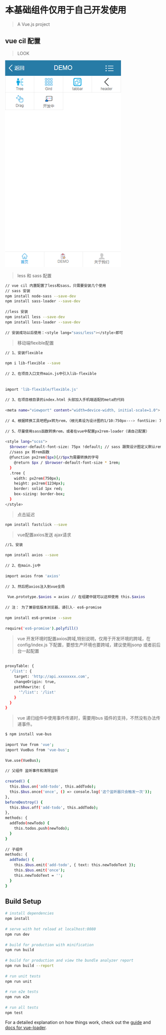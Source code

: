 # 本基础组件仅用于自己开发使用

> A Vue.js project
## vue cil 配置
> LOOK

![Image text](./static/demo.png)

> less 和 sass 配置

``` bash
// vue cil 内置配置了less和sass，只需要安装几个使用
// sass 安装
npm install node-sass --save-dev
npm install sass-loader --save-dev

//less 安装
npm install less --save-dev
npm install less-loader --save-dev

// 安装成功以后使用：<style lang="sass/less"></style>即可
```

> 移动端flexible配置

``` bash
// 1、安装flexible

npm i lib-flexible --save

// 2、在项目入口文件main.js中引入lib-flexible


import 'lib-flexible/flexible.js'

// 3、在项目根目录的index.html 头部加入手机端适配的meta的代码

<meta name="viewport" content="width=device-width, initial-scale=1.0">

// 4、根据转换工具吧把px转为rem，（根元素设为设计图的1/10:750px---> fontSize: 75）

// 5、尽量使用sass函数转换rem，或者在vue中配置px2rem-loader（请自己配置）

<style lang="scss">
  $browser-default-font-size: 75px !default; // sass 跟聚设计图定义默认rem更元素，设计图的1/10
  //sass px 转rem函数
  @function px2rem($px){//$px为需要转换的字号
    @return $px / $browser-default-font-size * 1rem;
  }
  .tree {
    width: px2rem(750px);
    height: px2rem(1234px);
    border: solid 1px red;
    box-sizing: border-box;
  }
</style>
```

>点击延迟

```bash
npm install fastclick --save
```


> vue配置axios发送 ajax请求

``` bash
//1、安装

npm install axios --save

// 2、在main.js中

import axios from 'axios'

// 3、然后把axios注入到vue全局

 Vue.prototype.$axios = axios // 在组建中就可以这样使用 this.$axios

// 注： 为了兼容低版本浏览器，请引入· es6-promise

npm install es6-promise --save

require('es6-promise').polyfill()

```

> vue 开发环境时配置axios跨域,特别说明，仅用于开发环境的跨域，在config/index.js 下配置，要想生产环境也要跨域，建议使用jsonp 或者前后台一起配置

``` bash

proxyTable: {
  '/list': {
    target: 'http://api.xxxxxxxx.com',
    changeOrigin: true,
    pathRewrite: {
      '^/list': '/list'
    }
  }
}

```

> vue 递归组件中使用事件传递时，需要用bus 插件的支持，不然没有办法传递事件。

``` bash
$ npm install vue-bus

import Vue from 'vue';
import VueBus from 'vue-bus';

Vue.use(VueBus);

// 父组件 监听事件和清除监听

created() {
  this.$bus.on('add-todo', this.addTodo);
  this.$bus.once('once', () => console.log('这个监听器只会触发一次'));
},
beforeDestroy() {
  this.$bus.off('add-todo', this.addTodo);
},
methods: {
  addTodo(newTodo) {
    this.todos.push(newTodo);
  }
}

// 子组件
methods: {
  addTodo() {
    this.$bus.emit('add-todo', { text: this.newTodoText });
    this.$bus.emit('once');
    this.newTodoText = '';
  }
}
```

## Build Setup

``` bash
# install dependencies
npm install

# serve with hot reload at localhost:8080
npm run dev

# build for production with minification
npm run build

# build for production and view the bundle analyzer report
npm run build --report

# run unit tests
npm run unit

# run e2e tests
npm run e2e

# run all tests
npm test
```

For a detailed explanation on how things work, check out the [guide](http://vuejs-templates.github.io/webpack/) and [docs for vue-loader](http://vuejs.github.io/vue-loader).
